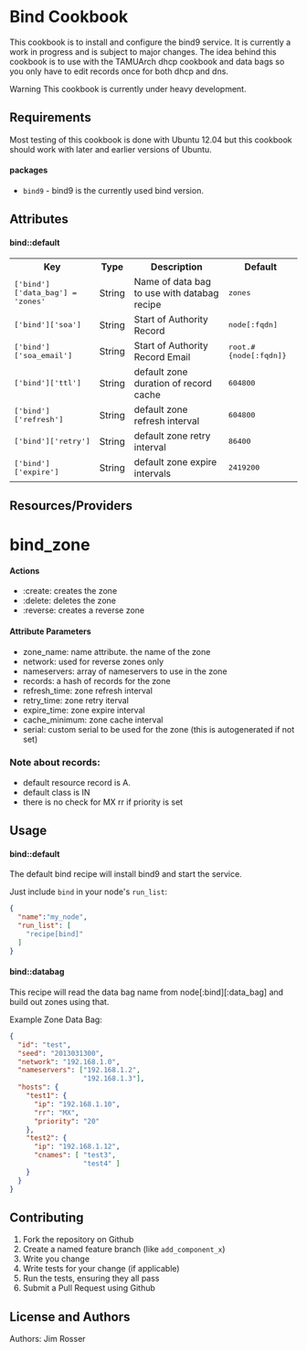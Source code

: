 Bind Cookbook
=============
This cookbook is to install and configure the bind9 service. It is currently a
work in progress and is subject to major changes. The idea behind
this cookbook is to use with the TAMUArch dhcp cookbook and data bags so 
you only have to edit records once for both dhcp and dns.

Warning This cookbook is currently under heavy development.

Requirements
------------
Most testing of this cookbook is done with Ubuntu 12.04 but this cookbook 
should work with later and earlier versions of Ubuntu.  

#### packages
- `bind9` - bind9 is the currently used bind version.

Attributes
----------
#### bind::default
<table>
  <tr>
    <th>Key</th>
    <th>Type</th>
    <th>Description</th>
    <th>Default</th>
  </tr>
  <tr>
    <td><tt>['bind']['data_bag'] = 'zones'</tt></td>
    <td>String</td>
    <td>Name of data bag to use with databag recipe</td>
    <td><tt>zones</tt></td>
  </tr>
  <tr>
    <td><tt>['bind']['soa']</tt></td>
    <td>String</td>
    <td>Start of Authority Record</td>
    <td><tt>node[:fqdn]</tt></td>
  </tr>
  <tr>
    <td><tt>['bind']['soa_email']</tt></td>
    <td>String</td>
    <td>Start of Authority Record Email</td>
    <td><tt>root.#{node[:fqdn]}</tt></td>
  </tr>
  <tr>
    <td><tt>['bind']['ttl']</tt></td>
    <td>String</td>
    <td>default zone duration of record cache</td>
    <td><tt>604800</tt></td>
  </tr> 
  <tr>
    <td><tt>['bind']['refresh']</tt></td>
    <td>String</td>
    <td>default zone refresh interval</td>
    <td><tt>604800</tt></td>
  </tr>
  <tr>
    <td><tt>['bind']['retry']</tt></td>
    <td>String</td>
    <td>default zone retry interval</td>
    <td><tt>86400</tt></td>
  </tr>
  <tr>
    <td><tt>['bind']['expire']</tt></td>
    <td>String</td>
    <td>default zone expire intervals</td>
    <td><tt>2419200</tt></td>
  </tr>
</table>

Resources/Providers
-------------------
# bind_zone
#### Actions
- :create: creates the zone
- :delete: deletes the zone
- :reverse: creates a reverse zone

#### Attribute Parameters
- zone_name: name attribute. the name of the zone
- network: used for reverse zones only
- nameservers: array of nameservers to use in the zone
- records: a hash of records for the zone
- refresh_time: zone refresh interval
- retry_time: zone retry iterval
- expire_time: zone expire interval
- cache_minimum: zone cache interval
- serial: custom serial to be used for the zone (this is autogenerated if not set)

### Note about records:
- default resource record is A.
- default class is IN
- there is no check for MX rr if priority is set

Usage
-----
#### bind::default
The default bind recipe will install bind9 and start the service.

Just include `bind` in your node's `run_list`:

```json
{
  "name":"my_node",
  "run_list": [
    "recipe[bind]"
  ]
}
```

#### bind::databag
This recipe will read the data bag name from node[:bind][:data_bag] and build out zones using that.

Example Zone Data Bag:
```json
{
  "id": "test",
  "seed": "2013031300",
  "network": "192.168.1.0",
  "nameservers": ["192.168.1.2",
                  "192.168.1.3"],
  "hosts": {
    "test1": {
      "ip": "192.168.1.10",
      "rr": "MX",
      "priority": "20"
    },
    "test2": {
      "ip": "192.168.1.12",
      "cnames": [ "test3",
                  "test4" ]
    }
  }
}
```

Contributing
------------
1. Fork the repository on Github
2. Create a named feature branch (like `add_component_x`)
3. Write you change
4. Write tests for your change (if applicable)
5. Run the tests, ensuring they all pass
6. Submit a Pull Request using Github

License and Authors
-------------------
Authors: Jim Rosser 
